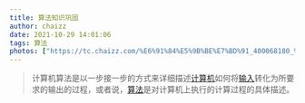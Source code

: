 ```yaml
---
title: 算法知识巩固
author: chaizz
date: 2021-10-29 14:01:06
tags: 算法
photos: ["https://tc.chaizz.com/%E6%91%84%E5%9B%BE%E7%BD%91_400068180_%E5%A4%A7%E6%95%B0%E6%8D%AE%EF%BC%88%E9%9D%9E%E4%BC%81%E4%B8%9A%E5%95%86%E7%94%A8%EF%BC%89.jpg"]
---
```


<!--more-->     

>计算机算法是以一步接一步的方式来详细描述[计算机](https://baike.baidu.com/item/计算机/140338)如何将[输入](https://baike.baidu.com/item/输入/5481954)转化为所要求的输出的过程，或者说，[算法](https://baike.baidu.com/item/算法/209025)是对计算机上执行的计算过程的具体描述。




